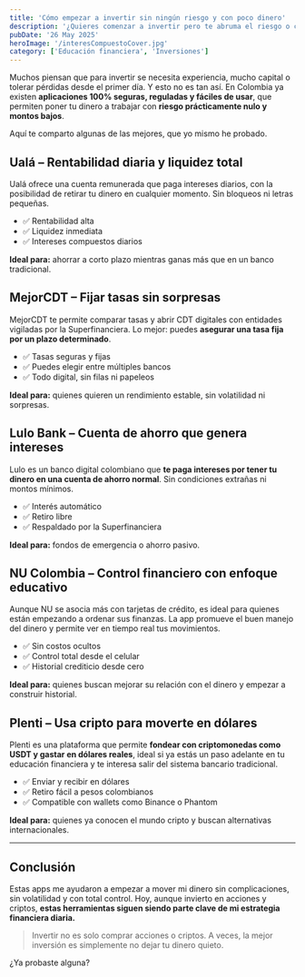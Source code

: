 ```yaml
---
title: 'Cómo empezar a invertir sin ningún riesgo y con poco dinero'
description: '¿Quieres comenzar a invertir pero te abruma el riesgo o crees que necesitas mucho dinero? Estas apps colombianas son legales, fáciles de usar, y te permiten generar rentabilidad sin complicaciones.'
pubDate: '26 May 2025'
heroImage: '/interesCompuestoCover.jpg'
category: ['Educación financiera', 'Inversiones']
---
```


Muchos piensan que para invertir se necesita experiencia, mucho capital o tolerar pérdidas desde el primer día. Y esto no es tan así. En Colombia ya existen **aplicaciones 100% seguras, reguladas y fáciles de usar**, que permiten poner tu dinero a trabajar con **riesgo prácticamente nulo y montos bajos**.

Aquí te comparto algunas de las mejores, que yo mismo he probado.

## Ualá – Rentabilidad diaria y liquidez total

Ualá ofrece una cuenta remunerada que paga intereses diarios, con la posibilidad de retirar tu dinero en cualquier momento. Sin bloqueos ni letras pequeñas.

- ✅ Rentabilidad alta
- ✅ Liquidez inmediata
- ✅ Intereses compuestos diarios

**Ideal para:** ahorrar a corto plazo mientras ganas más que en un banco tradicional.

## MejorCDT – Fijar tasas sin sorpresas

MejorCDT te permite comparar tasas y abrir CDT digitales con entidades vigiladas por la Superfinanciera. Lo mejor: puedes **asegurar una tasa fija por un plazo determinado**.

- ✅ Tasas seguras y fijas
- ✅ Puedes elegir entre múltiples bancos
- ✅ Todo digital, sin filas ni papeleos

**Ideal para:** quienes quieren un rendimiento estable, sin volatilidad ni sorpresas.

## Lulo Bank – Cuenta de ahorro que genera intereses

Lulo es un banco digital colombiano que **te paga intereses por tener tu dinero en una cuenta de ahorro normal**. Sin condiciones extrañas ni montos mínimos.

- ✅ Interés automático
- ✅ Retiro libre
- ✅ Respaldado por la Superfinanciera

**Ideal para:** fondos de emergencia o ahorro pasivo.

## NU Colombia – Control financiero con enfoque educativo

Aunque NU se asocia más con tarjetas de crédito, es ideal para quienes están empezando a ordenar sus finanzas. La app promueve el buen manejo del dinero y permite ver en tiempo real tus movimientos.

- ✅ Sin costos ocultos
- ✅ Control total desde el celular
- ✅ Historial crediticio desde cero

**Ideal para:** quienes buscan mejorar su relación con el dinero y empezar a construir historial.

## Plenti – Usa cripto para moverte en dólares

Plenti es una plataforma que permite **fondear con criptomonedas como USDT y gastar en dólares reales**, ideal si ya estás un paso adelante en tu educación financiera y te interesa salir del sistema bancario tradicional.

- ✅ Enviar y recibir en dólares
- ✅ Retiro fácil a pesos colombianos
- ✅ Compatible con wallets como Binance o Phantom

**Ideal para:** quienes ya conocen el mundo cripto y buscan alternativas internacionales.

---

## Conclusión

Estas apps me ayudaron a empezar a mover mi dinero sin complicaciones, sin volatilidad y con total control. Hoy, aunque invierto en acciones y criptos, **estas herramientas siguen siendo parte clave de mi estrategia financiera diaria.**

> Invertir no es solo comprar acciones o criptos. A veces, la mejor inversión es simplemente no dejar tu dinero quieto.

¿Ya probaste alguna?


